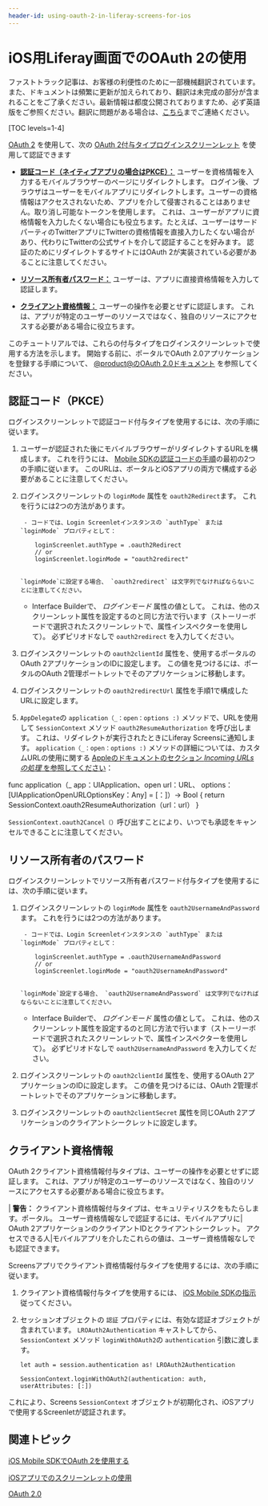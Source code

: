 ```yaml
---
header-id: using-oauth-2-in-liferay-screens-for-ios
---
```


# iOS用Liferay画面でのOAuth 2の使用

<p class="alert alert-info"><span class="wysiwyg-color-blue120">ファストトラック記事は、お客様の利便性のために一部機械翻訳されています。また、ドキュメントは頻繁に更新が加えられており、翻訳は未完成の部分が含まれることをご了承ください。最新情報は都度公開されておりますため、必ず英語版をご参照ください。翻訳に問題がある場合は、<a href="mailto:support-content-jp@liferay.com">こちら</a>までご連絡ください。</span></p>

[TOC levels=1-4]

[OAuth 2](https://oauth.net/2/) を使用して、次の [OAuth 2付与タイプ](https://oauth.net/2/grant-types/)[ログインスクリーンレット](/docs/7-1/reference/-/knowledge_base/r/loginscreenlet-for-ios) を使用して認証できます

</p> 

  - [**認証コード（ネイティブアプリの場合はPKCE）：**](https://oauth.net/2/grant-types/authorization-code/) ユーザーを資格情報を入力するモバイルブラウザーのページにリダイレクトします。 ログイン後、ブラウザはユーザーをモバイルアプリにリダイレクトします。ユーザーの資格情報はアクセスされないため、アプリを介して侵害されることはありません。取り消し可能なトークンを使用します。 これは、ユーザーがアプリに資格情報を入力したくない場合にも役立ちます。たとえば、ユーザーはサードパーティのTwitterアプリにTwitterの資格情報を直接入力したくない場合があり、代わりにTwitterの公式サイトを介して認証することを好みます。 認証のためにリダイレクトするサイトにはOAuth 2が実装されている必要があることに注意してください。

  - [**リソース所有者パスワード：**](https://oauth.net/2/grant-types/password/) ユーザーは、アプリに直接資格情報を入力して認証します。

  - [**クライアント資格情報：**](https://oauth.net/2/grant-types/client-credentials/) ユーザーの操作を必要とせずに認証します。 これは、アプリが特定のユーザーのリソースではなく、独自のリソースにアクセスする必要がある場合に役立ちます。

このチュートリアルでは、これらの付与タイプをログインスクリーンレットで使用する方法を示します。 開始する前に、ポータルでOAuth 2.0アプリケーションを登録する手順について、 [@product@のOAuth 2.0ドキュメント](/docs/7-1/deploy/-/knowledge_base/d/oauth-2-0) を参照してください。



## 認証コード（PKCE）

ログインスクリーンレットで認証コード付与タイプを使用するには、次の手順に従います。

1.  ユーザーが認証された後にモバイルブラウザーがリダイレクトするURLを構成します。 これを行うには、 [Mobile SDKの認証コードの手順](/docs/7-1/tutorials/-/knowledge_base/t/using-oauth-2-in-the-ios-mobile-sdk#authorization-code-pkce)の最初の2つの手順に従います。 このURLは、ポータルとiOSアプリの両方で構成する必要があることに注意してください。

2.  ログインスクリーンレットの `loginMode` 属性を `oauth2Redirect`ます。 これを行うには2つの方法があります。
   
         - コードでは、Login Screenletインスタンスの `authType` または `loginMode` プロパティとして：
        
            loginScreenlet.authType = .oauth2Redirect
            // or
            loginScreenlet.loginMode = "oauth2redirect"
            
        
        `loginMode`に設定する場合、 `oauth2redirect` は文字列でなければならないことに注意してください。

      - Interface Builderで、 *ログインモード* 属性の値として。 これは、他のスクリーンレット属性を設定するのと同じ方法で行います（ストーリーボードで選択されたスクリーンレットで、属性インスペクターを使用して）。 必ずピリオドなしで `oauth2redirect` を入力してください。

3.  ログインスクリーンレットの `oauth2clientId` 属性を、使用するポータルのOAuth 2アプリケーションのIDに設定します。 この値を見つけるには、ポータルのOAuth 2管理ポートレットでそのアプリケーションに移動します。

4.  ログインスクリーンレットの `oauth2redirectUrl` 属性を手順1で構成したURLに設定します。

5.  `AppDelegate`の `application（_：open：options :)` メソッドで、URLを使用して `SessionContext` メソッド `oauth2ResumeAuthorization` を呼び出します。 これは、リダイレクトが実行されたときにLiferay Screensに通知します。 `application（_：open：options :)` メソッドの詳細については、カスタムURLの使用に関する [Appleのドキュメントのセクション *Incoming URLsの処理* を参照してください](https://developer.apple.com/documentation/uikit/core_app/communicating_with_other_apps_using_custom_urls)：
   
   func application（_ app：UIApplication、open url：URL、 options：[UIApplicationOpenURLOptionsKey：Any] = [：]）-> Bool { return SessionContext.oauth2ResumeAuthorization（url：url） }

`SessionContext.oauth2Cancel（）`呼び出すことにより、いつでも承認をキャンセルできることに注意してください。



## リソース所有者のパスワード

ログインスクリーンレットでリソース所有者パスワード付与タイプを使用するには、次の手順に従います。

1.  ログインスクリーンレットの `loginMode` 属性を `oauth2UsernameAndPassword`ます。 これを行うには2つの方法があります。
   
         - コードでは、Login Screenletインスタンスの `authType` または `loginMode` プロパティとして：
        
            loginScreenlet.authType = .oauth2UsernameAndPassword
            // or
            loginScreenlet.loginMode = "oauth2UsernameAndPassword"
            
        
        `loginMode`設定する場合、 `oauth2UsernameAndPassword` は文字列でなければならないことに注意してください。

      - Interface Builderで、 *ログインモード* 属性の値として。 これは、他のスクリーンレット属性を設定するのと同じ方法で行います（ストーリーボードで選択されたスクリーンレットで、属性インスペクターを使用して）。 必ずピリオドなしで `oauth2UsernameAndPassword` を入力してください。

2.  ログインスクリーンレットの `oauth2clientId` 属性を、使用するOAuth 2アプリケーションのIDに設定します。 この値を見つけるには、OAuth 2管理ポートレットでそのアプリケーションに移動します。

3.  ログインスクリーンレットの `oauth2clientSecret` 属性を同じOAuth 2アプリケーションのクライアントシークレットに設定します。



## クライアント資格情報

OAuth 2クライアント資格情報付与タイプは、ユーザーの操作を必要とせずに認証します。 これは、アプリが特定のユーザーのリソースではなく、独自のリソースにアクセスする必要がある場合に役立ちます。

| **警告：** クライアント資格情報付与タイプは、セキュリティリスクをもたらします。ポータル。 ユーザー資格情報なしで認証するには、モバイルアプリに| OAuth 2アプリケーションのクライアントIDとクライアントシークレット。 アクセスできる人|モバイルアプリを介したこれらの値は、ユーザー資格情報なしでも認証できます。

Screensアプリでクライアント資格情報付与タイプを使用するには、次の手順に従います。

1.  クライアント資格情報付与タイプを使用するには、 [iOS Mobile SDKの指示](/docs/7-1/tutorials/-/knowledge_base/t/using-oauth-2-in-the-ios-mobile-sdk#client-credentials) 従ってください。

2.  セッションオブジェクトの `認証` プロパティには、有効な認証オブジェクトが含まれています。 `LROAuth2Authentication` キャストしてから、 `SessionContext` メソッド `loginWithOAuth2`の `authentication` 引数に渡します。
   
        let auth = session.authentication as! LROAuth2Authentication
       
        SessionContext.loginWithOAuth2(authentication: auth, userAttributes: [:])
       
   
   これにより、Screens `SessionContext` オブジェクトが初期化され、iOSアプリで使用するScreenletが認証されます。



## 関連トピック

[iOS Mobile SDKでOAuth 2を使用する](/docs/7-1/tutorials/-/knowledge_base/t/using-oauth-2-in-the-ios-mobile-sdk)

[iOSアプリでのスクリーンレットの使用](/docs/7-1/tutorials/-/knowledge_base/t/using-screenlets-in-ios-apps)

[OAuth 2.0](/docs/7-1/deploy/-/knowledge_base/d/oauth-2-0)
